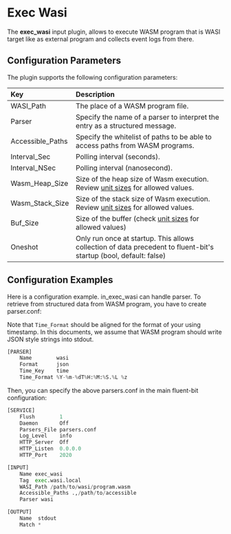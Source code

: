 # Exec Wasi

The **exec_wasi** input plugin, allows to execute WASM program that is WASI target like as external program and collects event logs from there.

## Configuration Parameters

The plugin supports the following configuration parameters:

| Key | Description |
| :--- | :--- |
| WASI\_Path | The place of a WASM program file. |
| Parser | Specify the name of a parser to interpret the entry as a structured message. |
| Accessible\_Paths | Specify the whitelist of paths to be able to access paths from WASM programs. |
| Interval\_Sec | Polling interval \(seconds\). |
| Interval\_NSec | Polling interval \(nanosecond\). |
| Wasm\_Heap\_Size | Size of the heap size of Wasm execution. Review [unit sizes](../../administration/configuring-fluent-bit/unit-sizes.md) for allowed values. |
| Wasm\_Stack\_Size | Size of the stack size of Wasm execution. Review [unit sizes](../../administration/configuring-fluent-bit/unit-sizes.md) for allowed values. |
| Buf\_Size | Size of the buffer \(check [unit sizes](../../administration/configuring-fluent-bit/unit-sizes.md) for allowed values\) |
| Oneshot | Only run once at startup. This allows collection of data precedent to fluent-bit's startup (bool, default: false) |

## Configuration Examples

Here is a configuration example.
in\_exec\_wasi can handle parser.
To retrieve from structured data from WASM program, you have to create parser.conf:

Note that `Time_Format` should be aligned for the format of your using timestamp.
In this documents, we assume that WASM program should write JSON style strings into stdout.


```python
[PARSER]
    Name        wasi
    Format      json
    Time_Key    time
    Time_Format %Y-%m-%dT%H:%M:%S.%L %z
```

Then, you can specify the above parsers.conf in the main fluent-bit configuration:

```python
[SERVICE]
    Flush        1
    Daemon       Off
    Parsers_File parsers.conf
    Log_Level    info
    HTTP_Server  Off
    HTTP_Listen  0.0.0.0
    HTTP_Port    2020

[INPUT]
    Name exec_wasi
    Tag  exec.wasi.local
    WASI_Path /path/to/wasi/program.wasm
    Accessible_Paths .,/path/to/accessible
    Parser wasi

[OUTPUT]
    Name  stdout
    Match *

```
